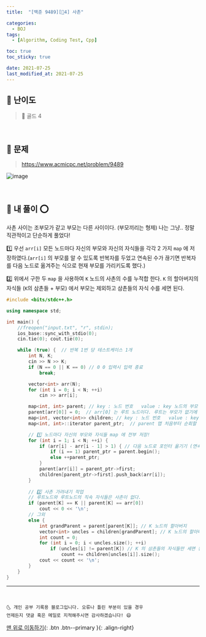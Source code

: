 ```yaml
---
title:  "[백준 9489][💛4] 사촌" 

categories:
  - BOJ
tags:
  - [Algorithm, Coding Test, Cpp]

toc: true
toc_sticky: true

date: 2021-07-25
last_modified_at: 2021-07-25
---
```



## 🚀 난이도 

> 💛 골드 4

<br>

## 🚀 문제

> <https://www.acmicpc.net/problem/9489>

![image](https://user-images.githubusercontent.com/42318591/123412517-a0b2c280-d5ec-11eb-9024-4e64e137c011.png)


<br>

## 🚀 내 풀이 ⭕

사촌 사이는 조부모가 같고 부모는 다른 사이이다. (부모끼리는 형제) 나는 그냥.. 정말 직관적이고 단순하게 풀었다! 

1️⃣ 우선 `arr[i]` 모든 노드마다 자신의 부모와 자신의 자식들을 각각 2 가지 `map` 에 저장하였다.(`arr[i]` 의 부모를 알 수 있도록 반복자를 두었고 연속된 수가 끊기면 반복자를 다음 노드로 옮겨주는 식으로 현재 부모를 가리키도록 했다.)

2️⃣ 위에서 구한 두 `map` 을 사용하여 `K` 노드의 사촌의 수를 누적합 한다. `K` 의 할아버지의 자식들 (`K`의 삼촌들 + 부모) 에서 부모는 제외하고 삼촌들의 자식 수를 세면 된다. 

```cpp
#include <bits/stdc++.h>

using namespace std;

int main() {
	//freopen("input.txt", "r", stdin);
	ios_base::sync_with_stdio(0);
	cin.tie(0); cout.tie(0);

	while (true) {  // 반복 1번 당 테스트케이스 1개 
		int N, K;
		cin >> N >> K;
		if (N == 0 || K == 0) // 0 0 입력시 입력 종료
			break;

		vector<int> arr(N);
		for (int i = 0; i < N; ++i)
			cin >> arr[i];

		map<int, int> parent; // key : 노드 번호   value : key 노드의 부모 노드 번호
		parent[arr[0]] = 0;  // arr[0] 는 루트 노드이다. 루트는 부모가 없기에 부모를 0 으로 지정
		map<int, vector<int>> children; // key : 노드 번호   value : key 노드의 자식 노드'들'
		map<int, int>::iterator parent_ptr;  // parent 맵 처음부터 순회할 반복자 (조상 노드부터 BFS 방식으로 순회하는 느낌일듯..!)

        // 1️⃣ 노드마다 자신의 부모와 자식들 map 에 전부 저장! 
		for (int i = 1; i < N; ++i) {
			if (arr[i] - arr[i - 1] > 1) { // 다음 노드로 포인터 옮기기 (연속된 집합에 속하는 노드들은 같은 부모의 자식이다. 이 집합이 끝났으니 이제 다음 노드들은 다음 노드의 자식들이라는 것이기 때문에 포인터 옮김)
				if (i == 1) parent_ptr = parent.begin();
				else ++parent_ptr;
			}
			parent[arr[i]] = parent_ptr->first;
			children[parent_ptr->first].push_back(arr[i]);
		}
        
		// 2️⃣ 사촌 가려내기 작업
        // 루트노드와 루트노드의 직속 자식들은 사촌이 없다.
		if (parent[K] == K || parent[K] == arr[0])
			cout << 0 << '\n';
		// 그외
		else {
			int grandParent = parent[parent[K]]; // K 노드의 할아버지
			vector<int> uncles = children[grandParent]; // K 노드의 할아버지의 자식들 (= K의 부모 + K의 삼촌들)
			int count = 0;
			for (int i = 0; i < uncles.size(); ++i)
				if (uncles[i] != parent[K]) // K 의 삼촌들의 자식들만 세면 된다.
					count += children[uncles[i]].size();
			cout << count << '\n';
		}
	}
}
```




***
<br>

    🌜 개인 공부 기록용 블로그입니다. 오류나 틀린 부분이 있을 경우 
    언제든지 댓글 혹은 메일로 지적해주시면 감사하겠습니다! 😄

[맨 위로 이동하기](#){: .btn .btn--primary }{: .align-right}